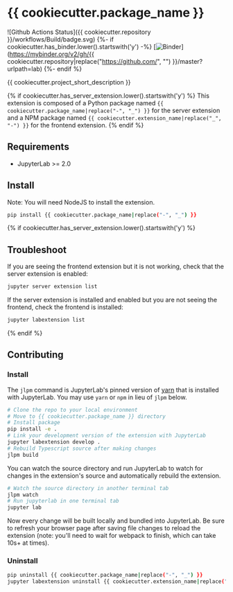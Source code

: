 # {{ cookiecutter.package_name }}

![Github Actions Status]({{ cookiecutter.repository }}/workflows/Build/badge.svg)
{%- if cookiecutter.has_binder.lower().startswith('y') -%}
[![Binder](https://mybinder.org/badge_logo.svg)](https://mybinder.org/v2/gh/{{ cookiecutter.repository|replace("https://github.com/", "") }}/master?urlpath=lab)
{%- endif %}

{{ cookiecutter.project_short_description }}

{% if cookiecutter.has_server_extension.lower().startswith('y') %}
This extension is composed of a Python package named `{{ cookiecutter.package_name|replace("-", "_") }}`
for the server extension and a NPM package named `{{ cookiecutter.extension_name|replace("_", "-") }}`
for the frontend extension.
{% endif %}

## Requirements

* JupyterLab >= 2.0

## Install
Note: You will need NodeJS to install the extension.

```bash
pip install {{ cookiecutter.package_name|replace("-", "_") }}
```

{% if cookiecutter.has_server_extension.lower().startswith('y') %}
## Troubleshoot

If you are seeing the frontend extension but it is not working, check
that the server extension is enabled:

```bash
jupyter server extension list
```

If the server extension is installed and enabled but you are not seeing
the frontend, check the frontend is installed:

```bash
jupyter labextension list
```

{% endif %}
## Contributing

### Install

The `jlpm` command is JupyterLab's pinned version of
[yarn](https://yarnpkg.com/) that is installed with JupyterLab. You may use
`yarn` or `npm` in lieu of `jlpm` below.

```bash
# Clone the repo to your local environment
# Move to {{ cookiecutter.package_name }} directory
# Install package
pip install -e .
# Link your development version of the extension with JupyterLab
jupyter labextension develop .
# Rebuild Typescript source after making changes
jlpm build
```

You can watch the source directory and run JupyterLab to watch for changes in the extension's source and automatically rebuild the extension.

```bash
# Watch the source directory in another terminal tab
jlpm watch
# Run jupyterlab in one terminal tab
jupyter lab
```

Now every change will be built locally and bundled into JupyterLab. Be sure to refresh your browser page after saving file changes to reload the extension (note: you'll need to wait for webpack to finish, which can take 10s+ at times).

### Uninstall

```bash
pip uninstall {{ cookiecutter.package_name|replace("-", "_") }}
jupyter labextension uninstall {{ cookiecutter.extension_name|replace("_", "-") }}
```
